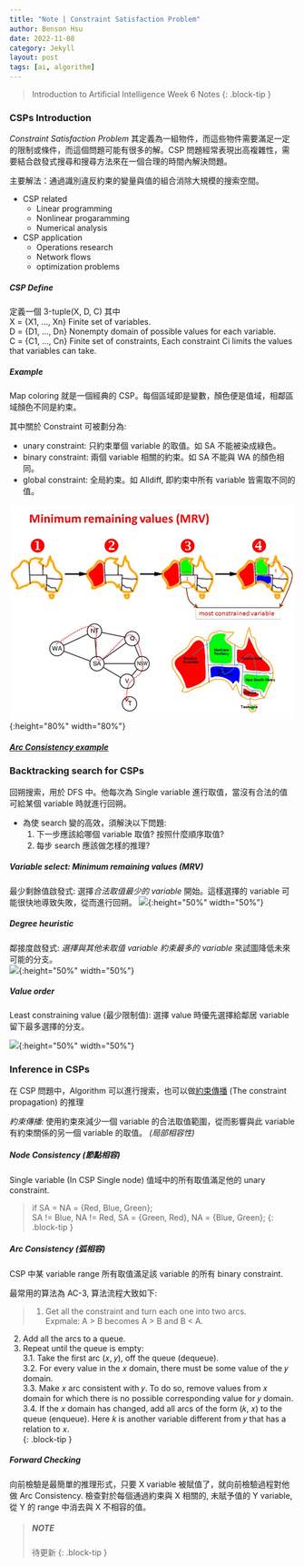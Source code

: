 ```yaml
---
title: "Note | Constraint Satisfaction Problem"
author: Benson Hsu
date: 2022-11-08
category: Jekyll
layout: post
tags: [ai, algorithm]
---
```


> Introduction to Artificial Intelligence Week 6 Notes
{: .block-tip }

### CSPs Introduction

*Constraint Satisfaction Problem* 其定義為一組物件，而這些物件需要滿足一定的限制或條件，而這個問題可能有很多的解。CSP 問題經常表現出高複雜性，需要結合啟發式搜尋和搜尋方法來在一個合理的時間內解決問題。

主要解法：通過識別違反約束的變量與值的組合消除大規模的搜索空間。
- CSP related
    - Linear programming
    - Nonlinear progaramming
    - Numerical analysis
- CSP application
    - Operations research
    - Network flows
    - optimization problems

##### CSP Define

定義一個 3-tuple(X, D, C) 其中  
X = {X1, ..., Xn} Finite set of variables.  
D = {D1, ..., Dn} Nonempty domain of possible values for each variable.  
C = {C1, ..., Cn} Finite set of constraints, Each constraint Ci limits the values that variables can take.  

##### Example

Map coloring 就是一個經典的 CSP。每個區域即是變數，顏色便是值域，相鄰區域顏色不同是約束。

其中關於 Constraint 可被劃分為:  
- unary constraint: 只約束單個 variable 的取值。如 SA 不能被染成綠色。
- binary constraint: 兩個 variable 相關的約束。如 SA 不能與 WA 的顏色相同。
- global constraint: 全局約束。如 Alldiff, 即約束中所有 variable 皆需取不同的值。

![](https://github.com/Hotshot824/Hotshot824.github.io/blob/master/_image/2022-11-08-ai_csp/1.jpg?raw=true){:height="80%" width="80%"}

##### [Arc Consistency example]

### Backtracking search for CSPs

回朔搜索，用於 DFS 中。他每次為 Single variable 進行取值，當沒有合法的值可給某個 variable 時就進行回朔。
- 為使 search 變的高效，須解決以下問題:
    1. 下一步應該給哪個 variable 取值? 按照什麼順序取值?
    2. 每步 search 應該做怎樣的推理?

##### Variable select: Minimum remaining values (MRV)

最少剩餘值啟發式: 選擇*合法取值最少的 variable* 開始。這樣選擇的 variable 可能很快地導致失敗，從而進行回朔。
![](https://1.bp.blogspot.com/-T4GOGoV6rwY/VRj6JLmgOJI/AAAAAAAAnsA/XruZvjnw4RU/s1600/%E8%9E%A2%E5%B9%95%E5%BF%AB%E7%85%A7%2B2015-03-30%2B%E4%B8%8B%E5%8D%883.03.36.png){:height="50%" width="50%"}

##### Degree heuristic
鄰接度啟發式: *選擇與其他未取值 variable 約束最多的 variable* 來試圖降低未來可能的分支。  
![](https://3.bp.blogspot.com/-rjmvY3Vk-LM/VRj6PQz4BkI/AAAAAAAAnsI/AMLsxDX1e2I/s1600/%E8%9E%A2%E5%B9%95%E5%BF%AB%E7%85%A7%2B2015-03-30%2B%E4%B8%8B%E5%8D%883.03.14.png){:height="50%" width="50%"}

##### Value order
Least constraining value (最少限制值): 選擇 value 時優先選擇給鄰居 variable 留下最多選擇的分支。  

![](https://1.bp.blogspot.com/-TK2n4EuROlE/VRj6pJvBGHI/AAAAAAAAnsQ/OzilSPyBSxQ/s1600/%E8%9E%A2%E5%B9%95%E5%BF%AB%E7%85%A7%2B2015-03-30%2B%E4%B8%8B%E5%8D%883.25.58.png){:height="50%" width="50%"}


### Inference in CSPs

在 CSP 問題中，Algorithm 可以進行搜索，也可以做[約束傳播] (The constraint propagation) 的推理  

*約束傳播:* 使用約束來減少一個 variable 的合法取值範圍，從而影響與此 variable 有約束關係的另一個 variable 的取值。 *(局部相容性)*

##### Node Consistency (節點相容)

Single variable (In CSP Single node) 值域中的所有取值滿足他的 unary constraint.

>if SA = NA = {Red, Blue, Green};  
SA != Blue, NA != Red, SA = {Green, Red}, NA = {Blue, Green};
{: .block-tip }

##### Arc Consistency (弧相容)

CSP 中某 variable range 所有取值滿足該 variable 的所有 binary constraint.

最常用的算法為 AC-3, 算法流程大致如下:
>1. Get all the constraint and turn each one into two arcs.  
    Expmale: A > B becomes A > B and B < A.
2. Add all the arcs to a queue.  
3. Repeat until the queue is empty:  
    3.1. Take the first arc (𝑥, 𝑦), off the queue (dequeue).  
    3.2. For every value in the 𝑥 domain, there must be some value of the 𝑦 domain.  
    3.3. Make 𝑥 arc consistent with 𝑦. To do so, remove values from 𝑥 domain for which there is no possible corresponding value for 𝑦 domain.  
    3.4. If the 𝑥 domain has changed, add all arcs of the form (𝑘, 𝑥) to the queue (enqueue). Here 𝑘 is another variable different from 𝑦 that has a relation to 𝑥.  
{: .block-tip }

##### Forward Checking

向前檢驗是最簡單的推理形式，只要 X variable 被賦值了，就向前檢驗過程對他做 Arc Consistency. 檢查對於每個通過約束與 X 相關的, 未賦予值的 Y variable,
從 Y 的 range 中消去與 X 不相容的值。

> ##### NOTE
>
> 待更新
{: .block-tip }

<!-- - 我們將各區域定義成變數(Variables)
    - Variables : V={WA,NT,Q,NSW,V,SA,T}
- 每個變數的值域(Domains)
    - Domains : Di={red,green,blue}
- 將值賦予變數時的限制(Constraints)相鄰區域必須不同顏色, WA≠NT
    - (WA,NT)={(red,green),(red,blue),(green,red),…}

![](https://slideplayer.com/slide/10791455/38/images/25/Minimum+remaining+values+%28MRV%29.jpg){:height="80%" width="80%"}

[ref]: https://mropengate.blogspot.com/2015/03/constraint-satisfaction-problems-csp.html -->

[約束傳播]: https://www.ibm.com/docs/zh-tw/icos/12.8.0.0?topic=constraints-constraint-propagation-algorithm
[Arc Consistency example]: https://medium.com/swlh/how-to-solve-constraint-satisfaction-problems-csps-with-ac-3-algorithm-in-python-f7a9be538cfe